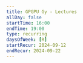 ```yaml
---
title: GPGPU Gy - Lectures
allDay: false
startTime: 16:00
endTime: 19:00
type: recurring
daysOfWeek: [R]
startRecur: 2024-09-12
endRecur: 2024-09-22
---
```


